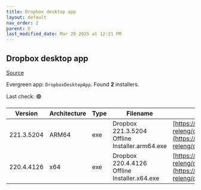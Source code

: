 ```yaml
---
title: Dropbox desktop app
layout: default
nav_order: 2
parent: D
last_modified_date: Mar 20 2025 at 12:21 PM
---
```


## Dropbox desktop app

[Source](https://www.dropbox.com/desktop)

Evergreen app: `DropboxDesktopApp`. Found **2** installers.

Last check: 🟢

| Version    | Architecture | Type | Filename                                       | URI                                                                                                                                                                                                            |
| ---------- | ------------ | ---- | ---------------------------------------------- | -------------------------------------------------------------------------------------------------------------------------------------------------------------------------------------------------------------- |
| 221.3.5204 | ARM64        | exe  | Dropbox 221.3.5204 Offline Installer.arm64.exe | [https://edge.dropboxstatic.com/dbx-releng/client/Dropbox%20221.3.5204%20Offline%20Installer.arm64.exe](https://edge.dropboxstatic.com/dbx-releng/client/Dropbox%20221.3.5204%20Offline%20Installer.arm64.exe) |
| 220.4.4126 | x64          | exe  | Dropbox 220.4.4126 Offline Installer.x64.exe   | [https://edge.dropboxstatic.com/dbx-releng/client/Dropbox%20220.4.4126%20Offline%20Installer.x64.exe](https://edge.dropboxstatic.com/dbx-releng/client/Dropbox%20220.4.4126%20Offline%20Installer.x64.exe)     |
